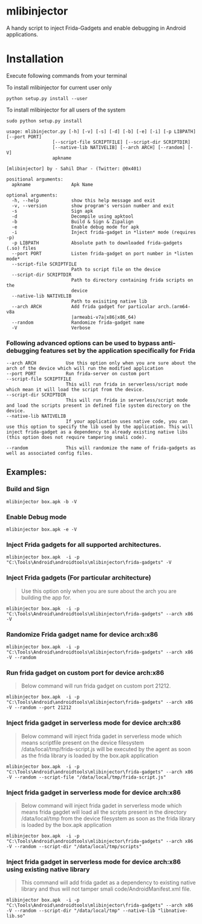 # mlibinjector
A handy script to inject Frida-Gadgets and enable debugging in Android applications.

# Installation

Execute following commands from your terminal 

To install mlibinjector for current user only

```python setup.py install --user```

To install mlibinjector for all users of the system

```sudo python setup.py install```


```
usage: mlibinjector.py [-h] [-v] [-s] [-d] [-b] [-e] [-i] [-p LIBPATH] [--port PORT]
                 [--script-file SCRIPTFILE] [--script-dir SCRIPTDIR]
                 [--native-lib NATIVELIB] [--arch ARCH] [--random] [-V]
                 apkname

[mlibinjector] by - Sahil Dhar - (Twitter: @0x401)

positional arguments:
  apkname               Apk Name

optional arguments:
  -h, --help            show this help message and exit
  -v, --version         show program's version number and exit
  -s                    Sign apk
  -d                    Decompile using apktool
  -b                    Build & Sign & Zipalign
  -e                    Enable debug mode for apk
  -i                    Inject frida-gadget in *listen* mode (requires -p)
  -p LIBPATH            Absolute path to downloaded frida-gadgets (.so) files
  --port PORT           Listen frida-gadget on port number in *listen mode*
  --script-file SCRIPTFILE
                        Path to script file on the device
  --script-dir SCRIPTDIR
                        Path to directory containing frida scripts on the
                        device
  --native-lib NATIVELIB
                        Path to exisiting native lib
  --arch ARCH           Add frida gadget for particular arch.(arm64-v8a
                        |armeabi-v7a|x86|x86_64)
  --random              Randomize frida-gadget name
  -V                    Verbose
```

### Following advanced options can be used to bypass anti-debugging features set by the application specifically for Frida
```
--arch ARCH           Use this option only when you are sure about the arch of the device which will run the modified application
--port PORT           Run frida-server on custom port
--script-file SCRIPTFILE
                      This will run frida in serverless/script mode which mean it will load the script from the device.
--script-dir SCRIPTDIR
                      This will run frida in serverless/script mode and load the scripts present in defined file system directory on the device.
--native-lib NATIVELIB
                      If your application uses native code, you can use this option to specify the lib used by the application. This will inject frida-gadget as a dependency to already existing native libs (this option does not require tampering smali code).

--random              This will randomize the name of frida-gadgets as well as associated config files.
```

## Examples:

### Build and Sign
```
mlibinjector box.apk -b -V
```
### Enable Debug mode
```
mlibinjector box.apk -e -V

```
### Inject Frida gadgets for all supported architectures.
```
mlibinjector box.apk  -i -p "C:\Tools\Android\androidtools\mlibinjector\frida-gadgets" -V
```
### Inject Frida gadgets (For particular architecture)
> Use this option only when you are sure about the arch you are building the app for.
```
mlibinjector box.apk  -i -p "C:\Tools\Android\androidtools\mlibinjector\frida-gadgets" --arch x86 -V
```

### Randomize Frida gadget name for device arch:x86
```
mlibinjector box.apk  -i -p "C:\Tools\Android\androidtools\mlibinjector\frida-gadgets" --arch x86 -V --random
```
### Run frida gadget on custom port for device arch:x86
> Below command will run frida gadget on custom port 21212.
```
mlibinjector box.apk  -i -p "C:\Tools\Android\androidtools\mlibinjector\frida-gadgets" --arch x86 -V --random --port 21212
```

### Inject frida gadget in serverless mode for device arch:x86
> Below command will inject frida gadet in serverless mode which means scriptfile present on the device filesystem /data/local/tmp/frida-script.js will be executed by the agent as soon as the frida library is loaded by the box.apk application
```
mlibinjector box.apk  -i -p "C:\Tools\Android\androidtools\mlibinjector\frida-gadgets" --arch x86 -V --random --script-file "/data/local/tmp/frida-script.js"
```

### Inject frida gadget in serverless mode for device arch:x86
> Below command will inject frida gadet in serverless mode which means frida gagdet will load all the scripts present in the directory /data/local/tmp from the device filesystem as soon as the frida library is loaded by the box.apk application
```
mlibinjector box.apk  -i -p "C:\Tools\Android\androidtools\mlibinjector\frida-gadgets" --arch x86 -V --random --script-dir "/data/local/tmp/scripts"
```
### Inject frida gadget in serverless mode for device arch:x86 using existing native library
> This command will add frida gadet as a dependency to existing native library and thus will not tamper smali code/AndroidManifest.xml file.
```
mlibinjector box.apk  -i -p "C:\Tools\Android\androidtools\mlibinjector\frida-gadgets" --arch x86 -V --random --script-dir "/data/local/tmp" --native-lib "libnative-lib.so"
```
